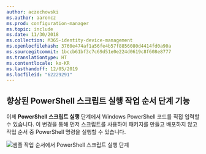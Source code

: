 ```yaml
---
author: aczechowski
ms.author: aaroncz
ms.prod: configuration-manager
ms.topic: include
ms.date: 11/30/2018
ms.collection: M365-identity-device-management
ms.openlocfilehash: 3760e474af1a56fe4b57f8856080d4414fd0a90a
ms.sourcegitcommit: 1bccb61bf3c7c69d51e0e224d0619c8f608e8777
ms.translationtype: HT
ms.contentlocale: ko-KR
ms.lasthandoff: 12/05/2019
ms.locfileid: "62229291"
---
```

## <a name="bkmk_posh"></a> 향상된 PowerShell 스크립트 실행 작업 순서 단계 기능
<!--1359389-->
이제 **PowerShell 스크립트 실행** 단계에서 Windows PowerShell 코드를 직접 입력할 수 있습니다. 이 변경을 통해 먼저 스크립트를 사용하여 패키지를 만들고 배포하지 않고 작업 순서 중 PowerShell 명령을 실행할 수 있습니다.

![샘플 작업 순서에서 PowerShell 스크립트 실행 단계](../../media/1359389-powershell-ts-step.png)

